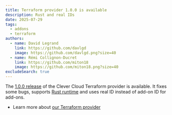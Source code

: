 ```yaml
---
title: Terraform provider 1.0.0 is available
description: Rust and real IDs
date: 2025-07-29
tags:
  - addons
  - terraform
authors:
  - name: David Legrand
    link: https://github.com/davlgd
    image: https://github.com/davlgd.png?size=40
  - name: Rémi Collignon-Ducret
    link: https://github.com/miton18
    image: https://github.com/miton18.png?size=40
excludeSearch: true
---
```


The [1.0.0 release](https://github.com/CleverCloud/terraform-provider-clevercloud/releases/tag/v1.0.0) of the Clever Cloud Terraform provider is available. It fixes some bugs, supports [Rust runtime](/developers/doc/applications/rust/) and uses real ID instead of add-on ID for add-ons.

* Learn more about [our Terraform provider](https://registry.terraform.io/providers/CleverCloud/clevercloud/latest/docs)
